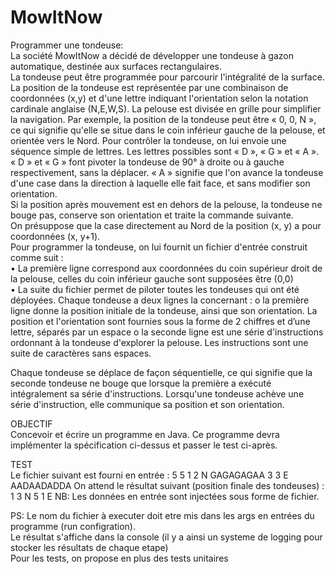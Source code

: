 # MowItNow
Programmer une tondeuse:  
La société MowItNow a décidé de développer une tondeuse à gazon automatique,
destinée aux surfaces rectangulaires.  
La tondeuse peut être programmée pour parcourir l'intégralité de la surface. La
position de la tondeuse est représentée par une combinaison de coordonnées (x,y)
et d'une lettre indiquant l'orientation selon la notation cardinale anglaise (N,E,W,S).
La pelouse est divisée en grille pour simplifier la navigation.
Par exemple, la position de la tondeuse peut être « 0, 0, N », ce qui signifie qu'elle
se situe dans le coin inférieur gauche de la pelouse, et orientée vers le Nord.
Pour contrôler la tondeuse, on lui envoie une séquence simple de lettres. Les lettres
possibles sont « D », « G » et « A ». « D » et « G » font pivoter la tondeuse de 90° à
droite ou à gauche respectivement, sans la déplacer. « A » signifie que l'on avance
la tondeuse d'une case dans la direction à laquelle elle fait face, et sans modifier
son orientation.  
Si la position après mouvement est en dehors de la pelouse, la tondeuse ne bouge
pas, conserve son orientation et traite la commande suivante.  
On présuppose que la case directement au Nord de la position (x, y) a pour
coordonnées (x, y+1).  
Pour programmer la tondeuse, on lui fournit un fichier d'entrée construit comme
suit :  
• La première ligne correspond aux coordonnées du coin supérieur droit de la
pelouse, celles du coin inférieur gauche sont supposées être (0,0)  
• La suite du fichier permet de piloter toutes les tondeuses qui ont été
déployées. Chaque tondeuse a deux lignes la concernant :
o la première ligne donne la position initiale de la tondeuse, ainsi que
son orientation. La position et l'orientation sont fournies sous la forme
de 2 chiffres et d’une lettre, séparés par un espace
o la seconde ligne est une série d'instructions ordonnant à la tondeuse
d'explorer la pelouse. Les instructions sont une suite de caractères sans
espaces.  

Chaque tondeuse se déplace de façon séquentielle, ce qui signifie que la seconde
tondeuse ne bouge que lorsque la première a exécuté intégralement sa série
d'instructions.
Lorsqu'une tondeuse achève une série d'instruction, elle communique sa position
et son orientation.  

OBJECTIF  
Concevoir et écrire un programme en Java. Ce programme devra implémenter la
spécification ci-dessus et passer le test ci-après.

TEST  
Le fichier suivant est fourni en entrée : 5 5 1 2 N GAGAGAGAA 3 3 E AADAADADDA
On attend le résultat suivant (position finale des tondeuses) : 1 3 N 5 1 E NB: Les
données en entrée sont injectées sous forme de fichier. 


PS: Le nom du fichier à executer doit etre mis dans les args en entrées du programme (run configration).  
Le résultat s'affiche dans la console (il y a ainsi un systeme de logging pour stocker les résultats de chaque etape)  
Pour les tests, on propose en plus des tests unitaires

